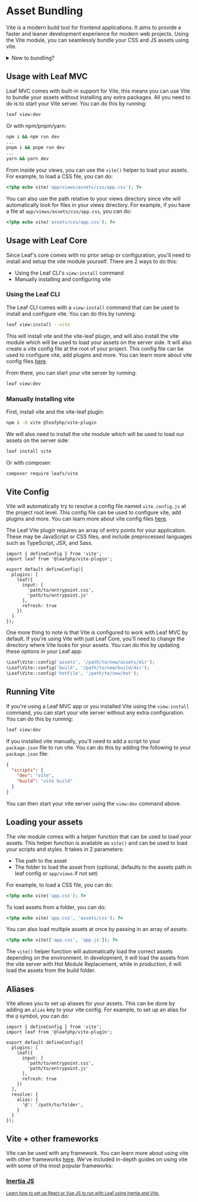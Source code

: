 # Asset Bundling

<!-- markdownlint-disable no-inline-html -->

Vite is a modern build tool for frontend applications. It aims to provide a faster and leaner development experience for modern web projects. Using the Vite module, you can seamlessly bundle your CSS and JS assets using vite.

<details>
  <summary>New to bundling?</summary>
  <p>
    Check out these articles from SitePoint and Next JS:
    <ul>
      <li>
        <a href="https://www.sitepoint.com/javascript-modules-bundling-transpiling">JavaScript Modules: Bundling & Transpiling</a>
      </li>
      <li>
        <a href="https://nextjs.org/learn/foundations/how-nextjs-works/bundling">How Next.js Works</a>
      </li>
    </ul>
  </p>
</details>

## Usage with Leaf MVC

Leaf MVC comes with built-in support for Vite, this means you can use Vite to bundle your assets without installing any extra packages. All you need to do is to start your Vite server. You can do this by running:

```bash
leaf view:dev
```

Or with npm/pnpm/yarn:

```bash
npm i && npm run dev
...
pnpm i && pnpm run dev
...
yarn && yarn dev
```

From inside your views, you can use the `vite()` helper to load your assets. For example, to load a CSS file, you can do:

```php
<?php echo vite('app/views/assets/css/app.css'); ?>
```

You can also use the path relative to your views directory since vite will automatically look for files in your views directory. For example, if you have a file at `app/views/assets/css/app.css`, you can do:

```php
<?php echo vite('assets/css/app.css'); ?>
```

## Usage with Leaf Core

Since Leaf's core comes with no prior setup or configuration, you'll need to install and setup the vite module yourself. There are 2 ways to do this:

- Using the Leaf CLI's `view:install` command
- Manually installing and configuring vite

### Using the Leaf CLI

The Leaf CLI comes with a `view:install` command that can be used to install and configure vite. You can do this by running:

```bash
leaf view:install --vite
```

This will install vite and the vite-leaf plugin, and will also install the vite module which will be used to load your assets on the server side. It will also create a vite config file at the root of your project. This config file can be used to configure vite, add plugins and more. You can learn more about vite config files [here](#vite-config).

From there, you can start your vite server by running:

```bash
leaf view:dev
```

### Manually installing vite

First, install vite and the vite-leaf plugin:

```bash
npm i -D vite @leafphp/vite-plugin
```

We will also need to install the vite module which will be used to load our assets on the server side:

```bash
leaf install vite
```

Or with composer:

```bash
composer require leafs/vite
```

## Vite Config

Vite will automatically try to resolve a config file named `vite.config.js` at the project root level. This config file can be used to configure vite, add plugins and more. You can learn more about vite config files [here](https://vitejs.dev/config/).

The Leaf Vite plugin requires an array of entry points for your application. These may be JavaScript or CSS files, and include preprocessed languages such as TypeScript, JSX, and Sass.

```js{6-12}
import { defineConfig } from 'vite';
import leaf from '@leafphp/vite-plugin';

export default defineConfig({
  plugins: [
    leaf({
      input: [
        'path/to/entrypoint.css',
        'path/to/entrypoint.js'
      ],
      refresh: true
    })
  ]
});
```

One more thing to note is that Vite is configured to work with Leaf MVC by default. If you're using Vite with just Leaf Core, you'll need to change the directory where Vite looks for your assets. You can do this by updating these options in your Leaf app:

```php
\Leaf\Vite::config('assets', '/path/to/new/assets/dir');
\Leaf\Vite::config('build', '/path/to/new/build/dir');
\Leaf\Vite::config('hotFile', '/path/to/new/hot');
```

## Running Vite

If you're using a Leaf MVC app or you installed Vite using the `view:install` command, you can start your vite server without any extra configuration. You can do this by running:

```bash
leaf view:dev
```

If you installed vite manually, you'll need to add a script to your `package.json` file to run vite. You can do this by adding the following to your `package.json` file:

```json
{
  "scripts": {
    "dev": "vite",
    "build": "vite build"
  }
}
```

You can then start your vite server using the `view:dev` command above.

## Loading your assets

The vite module comes with a helper function that can be used to load your assets. This helper function is available as `vite()` and can be used to load your scripts and styles. It takes in 2 parameters:

- The path to the asset
- The folder to load the asset from (optional, defaults to the assets path in leaf config or `app/views` if not set)

For example, to load a CSS file, you can do:

```php
<?php echo vite('app.css'); ?>
```

To load assets from a folder, you can do:

```php
<?php echo vite('app.css', 'assets/css'); ?>
```

You can also load multiple assets at once by passing in an array of assets:

```php
<?php echo vite(['app.css', 'app.js']); ?>
```

The `vite()` helper function will automatically load the correct assets depending on the environment. In development, it will load the assets from the vite server with Hot Module Replacement, while in production, it will load the assets from the build folder.

## Aliases

Vite allows you to set up aliases for your assets. This can be done by adding an `alias` key to your vite config. For example, to set up an alias for the `@` symbol, you can do:

```js{14-18}
import { defineConfig } from 'vite';
import leaf from '@leafphp/vite-plugin';

export default defineConfig({
  plugins: [
    leaf({
      input: [
        'path/to/entrypoint.css',
        'path/to/entrypoint.js'
      ],
      refresh: true
    })
  ],
  resolve: {
    alias: {
      '@': '/path/to/folder',
    }
  }
});
```

## Vite + other frameworks

Vite can be used with any framework. You can learn more about using vite with other frameworks [here](https://vitejs.dev/guide/#scaffolding-your-first-vite-project). We've included in-depth guides on using vite with some of the most popular frameworks:

<div class="vt-box-container next-steps">
  <a class="vt-box" href="/modules/views/inertia/">
    <h3 class="next-steps-link">Inertia JS</h3>
    <small class="next-steps-caption">Learn how to set up React or Vue JS to run with Leaf using Inertia and Vite.</small>
  </a>
</div>
